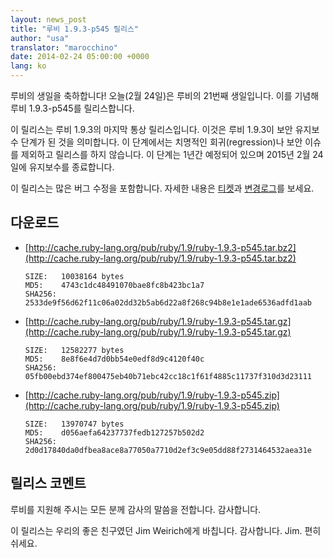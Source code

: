 ```yaml
---
layout: news_post
title: "루비 1.9.3-p545 릴리스"
author: "usa"
translator: "marocchino"
date: 2014-02-24 05:00:00 +0000
lang: ko
---
```


루비의 생일을 축하합니다!
오늘(2월 24일)은 루비의 21번째 생일입니다.
이를 기념해 루비 1.9.3-p545를 릴리스합니다.

이 릴리스는 루비 1.9.3의 마지막 통상 릴리스입니다.
이것은 루비 1.9.3이 보안 유지보수 단계가 된 것을 의미합니다.
이 단계에서는 치명적인 회귀(regression)나 보안 이슈를 제외하고 릴리스를
하지 않습니다.
이 단계는 1년간 예정되어 있으며 2015년 2월 24일에 유지보수를
종료합니다.

이 릴리스는 많은 버그 수정을 포함합니다.
자세한 내용은 [티켓](https://bugs.ruby-lang.org/projects/ruby-193/issues?set_filter=1&amp;status_id=5)과
[변경로그](http://svn.ruby-lang.org/repos/ruby/tags/v1_9_3_545/ChangeLog)를 보세요.

## 다운로드

* [http://cache.ruby-lang.org/pub/ruby/1.9/ruby-1.9.3-p545.tar.bz2](http://cache.ruby-lang.org/pub/ruby/1.9/ruby-1.9.3-p545.tar.bz2)

      SIZE:   10038164 bytes
      MD5:    4743c1dc48491070bae8fc8b423bc1a7
      SHA256: 2533de9f56d62f11c06a02dd32b5ab6d22a8f268c94b8e1e1ade6536adfd1aab

* [http://cache.ruby-lang.org/pub/ruby/1.9/ruby-1.9.3-p545.tar.gz](http://cache.ruby-lang.org/pub/ruby/1.9/ruby-1.9.3-p545.tar.gz)

      SIZE:   12582277 bytes
      MD5:    8e8f6e4d7d0bb54e0edf8d9c4120f40c
      SHA256: 05fb00ebd374ef800475eb40b71ebc42cc18c1f61f4885c11737f310d3d23111

* [http://cache.ruby-lang.org/pub/ruby/1.9/ruby-1.9.3-p545.zip](http://cache.ruby-lang.org/pub/ruby/1.9/ruby-1.9.3-p545.zip)

      SIZE:   13970747 bytes
      MD5:    d056aefa64237737fedb127257b502d2
      SHA256: 2d0d17840da0dfbea8ace8a77050a7710d2ef3c9e05dd88f2731464532aea31e

## 릴리스 코멘트

루비를 지원해 주시는 모든 분께 감사의 말씀을 전합니다.
감사합니다.

이 릴리스는 우리의 좋은 친구였던 Jim Weirich에게 바칩니다.
감사합니다. Jim. 편히 쉬세요.
